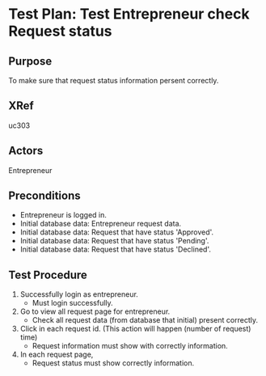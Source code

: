 Test Plan: Test Entrepreneur check Request status
===========================================

## Purpose

To make sure that request status information persent correctly.


## XRef

uc303


## Actors

Entrepreneur


## Preconditions

* Entrepreneur is logged in.
* Initial database data: Entrepreneur request data.
* Initial database data: Request that have status 'Approved'.
* Initial database data: Request that have status 'Pending'.
* Initial database data: Request that have status 'Declined'.


## Test Procedure

1. Successfully login as entrepreneur.
    * Must login successfully.
2. Go to view all request page for entrepreneur.
	* Check all request data (from database that initial) present correctly.
3. Click in each request id. (This action will happen (number of request) time)
	* Request information must show with correctly information.
4. In each request page,
    * Request status must show correctly information.
